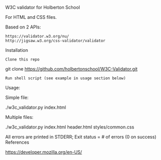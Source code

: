 W3C validator for Holberton School

For HTML and CSS files.

Based on 2 APIs:

    https://validator.w3.org/nu/
    http://jigsaw.w3.org/css-validator/validator

Installation

    Clone this repo

git clone https://github.com/holbertonschool/W3C-Validator.git

    Run shell script (see example in usage section below)

Usage:

Simple file:

./w3c_validator.py index.html

Multiple files:

./w3c_validator.py index.html header.html styles/common.css

All errors are printed in STDERR; Exit status = # of errors (0 on success)
References

https://developer.mozilla.org/en-US/
